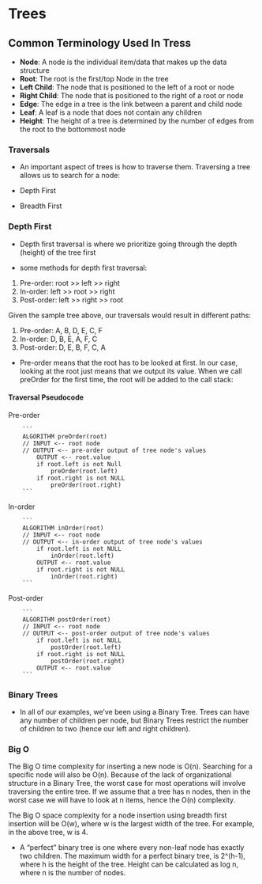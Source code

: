 # Trees

## Common Terminology Used In Tress

- **Node**: A node is the individual item/data that makes up the data structure
- **Root**: The root is the first/top Node in the tree
- **Left Child**: The node that is positioned to the left of a root or node
- **Right Child**: The node that is positioned to the right of a root or node
- **Edge**: The edge in a tree is the link between a parent and child node
- **Leaf**: A leaf is a node that does not contain any children
- **Height**: The height of a tree is determined by the number of edges from the root to the bottommost node

### Traversals

- An important aspect of trees is how to traverse them. Traversing a tree allows us to search for a node:

- Depth First
- Breadth First

### Depth First

- Depth first traversal is where we prioritize going through the depth (height) of the tree first

- some methods for depth first traversal:

1. Pre-order: root >> left >> right
2. In-order: left >> root >> right
3. Post-order: left >> right >> root

Given the sample tree above, our traversals would result in different paths:

1. Pre-order: A, B, D, E, C, F
2. In-order: D, B, E, A, F, C
3. Post-order: D, E, B, F, C, A

- Pre-order means that the root has to be looked at first. In our case, looking at the root just means that we output its value. When we call preOrder for the first time, the root will be added to the call stack:

#### Traversal Pseudocode

Pre-order

        ```
        ALGORITHM preOrder(root)
        // INPUT <-- root node
        // OUTPUT <-- pre-order output of tree node's values
            OUTPUT <-- root.value
            if root.left is not Null
                preOrder(root.left)
            if root.right is not NULL
                preOrder(root.right)
        ```

In-order

        ```
        ALGORITHM inOrder(root)
        // INPUT <-- root node
        // OUTPUT <-- in-order output of tree node's values
            if root.left is not NULL
                inOrder(root.left)
            OUTPUT <-- root.value
            if root.right is not NULL
                inOrder(root.right)
        ```

Post-order

        ```
        ALGORITHM postOrder(root)
        // INPUT <-- root node
        // OUTPUT <-- post-order output of tree node's values
            if root.left is not NULL
                postOrder(root.left)
            if root.right is not NULL
                postOrder(root.right)
            OUTPUT <-- root.value
        ```



### Binary Trees

- In all of our examples, we’ve been using a Binary Tree. Trees can have any number of children per node, but Binary Trees restrict the number of children to two (hence our left and right children).

### Big O

The Big O time complexity for inserting a new node is O(n). Searching for a specific node will also be O(n). Because of the lack of organizational structure in a Binary Tree, the worst case for most operations will involve traversing the entire tree. If we assume that a tree has n nodes, then in the worst case we will have to look at n items, hence the O(n) complexity.

The Big O space complexity for a node insertion using breadth first insertion will be O(w), where w is the largest width of the tree. For example, in the above tree, w is 4.

* A “perfect” binary tree is one where every non-leaf node has exactly two children. The maximum width for a perfect binary tree, is 2^(h-1), where h is the height of the tree. Height can be calculated as log n, where n is the number of nodes.